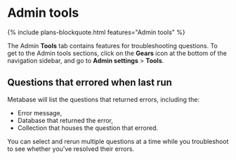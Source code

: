 # Admin tools

{% include plans-blockquote.html features="Admin tools" %}

The Admin **Tools** tab contains features for troubleshooting questions. To get to the Admin tools sections, click on the **Gears** icon at the bottom of the navigation sidebar, and go to **Admin settings** > **Tools**.

## Questions that errored when last run

Metabase will list the questions that returned errors, including the:

- Error message,
- Database that returned the error,
- Collection that houses the question that errored.

You can select and rerun multiple questions at a time while you troubleshoot to see whether you've resolved their errors.
